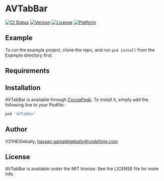 # AVTabBar

[![CI Status](https://img.shields.io/travis/V21HElGebally/AVTabBar.svg?style=flat)](https://travis-ci.org/V21HElGebally/AVTabBar)
[![Version](https://img.shields.io/cocoapods/v/AVTabBar.svg?style=flat)](https://cocoapods.org/pods/AVTabBar)
[![License](https://img.shields.io/cocoapods/l/AVTabBar.svg?style=flat)](https://cocoapods.org/pods/AVTabBar)
[![Platform](https://img.shields.io/cocoapods/p/AVTabBar.svg?style=flat)](https://cocoapods.org/pods/AVTabBar)

## Example

To run the example project, clone the repo, and run `pod install` from the Example directory first.

## Requirements

## Installation

AVTabBar is available through [CocoaPods](https://cocoapods.org). To install
it, simply add the following line to your Podfile:

```ruby
pod 'AVTabBar'
```

## Author

V21HElGebally, hassan.gamalelgebally@vodafone.com

## License

AVTabBar is available under the MIT license. See the LICENSE file for more info.
